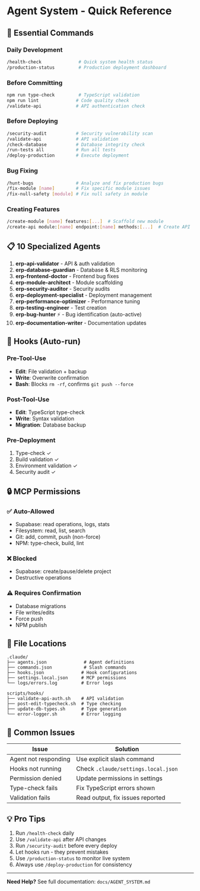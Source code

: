 # Agent System - Quick Reference

## 🚀 Essential Commands

### Daily Development
```bash
/health-check              # Quick system health status
/production-status         # Production deployment dashboard
```

### Before Committing
```bash
npm run type-check         # TypeScript validation
npm run lint              # Code quality check
/validate-api             # API authentication check
```

### Before Deploying
```bash
/security-audit           # Security vulnerability scan
/validate-api             # API validation
/check-database           # Database integrity check
/run-tests all            # Run all tests
/deploy-production        # Execute deployment
```

### Bug Fixing
```bash
/hunt-bugs                # Analyze and fix production bugs
/fix-module [name]        # Fix specific module issues
/fix-null-safety [module] # Fix null safety in module
```

### Creating Features
```bash
/create-module [name] features:[...]  # Scaffold new module
/create-api module:[name] endpoint:[name] methods:[...]  # Create API
```

## 📋 10 Specialized Agents

1. **erp-api-validator** - API & auth validation
2. **erp-database-guardian** - Database & RLS monitoring
3. **erp-frontend-doctor** - Frontend bug fixes
4. **erp-module-architect** - Module scaffolding
5. **erp-security-auditor** - Security audits
6. **erp-deployment-specialist** - Deployment management
7. **erp-performance-optimizer** - Performance tuning
8. **erp-testing-engineer** - Test creation
9. **erp-bug-hunter** ⚡ - Bug identification (auto-active)
10. **erp-documentation-writer** - Documentation updates

## 🔧 Hooks (Auto-run)

### Pre-Tool-Use
- **Edit**: File validation + backup
- **Write**: Overwrite confirmation
- **Bash**: Blocks `rm -rf`, confirms `git push --force`

### Post-Tool-Use
- **Edit**: TypeScript type-check
- **Write**: Syntax validation
- **Migration**: Database backup

### Pre-Deployment
1. Type-check ✓
2. Build validation ✓
3. Environment validation ✓
4. Security audit ✓

## 🔒 MCP Permissions

### ✅ Auto-Allowed
- Supabase: read operations, logs, stats
- Filesystem: read, list, search
- Git: add, commit, push (non-force)
- NPM: type-check, build, lint

### ❌ Blocked
- Supabase: create/pause/delete project
- Destructive operations

### ⚠️ Requires Confirmation
- Database migrations
- File writes/edits
- Force push
- NPM publish

## 📁 File Locations

```
.claude/
├── agents.json              # Agent definitions
├── commands.json            # Slash commands
├── hooks.json              # Hook configurations
├── settings.local.json     # MCP permissions
└── logs/errors.log         # Error logs

scripts/hooks/
├── validate-api-auth.sh    # API validation
├── post-edit-typecheck.sh  # Type checking
├── update-db-types.sh      # Type generation
└── error-logger.sh         # Error logging
```

## 🎯 Common Issues

| Issue | Solution |
|-------|----------|
| Agent not responding | Use explicit slash command |
| Hooks not running | Check `.claude/settings.local.json` |
| Permission denied | Update permissions in settings |
| Type-check fails | Fix TypeScript errors shown |
| Validation fails | Read output, fix issues reported |

## 💡 Pro Tips

1. Run `/health-check` daily
2. Use `/validate-api` after API changes
3. Run `/security-audit` before every deploy
4. Let hooks run - they prevent mistakes
5. Use `/production-status` to monitor live system
6. Always use `/deploy-production` for consistency

---

**Need Help?** See full documentation: `docs/AGENT_SYSTEM.md`
